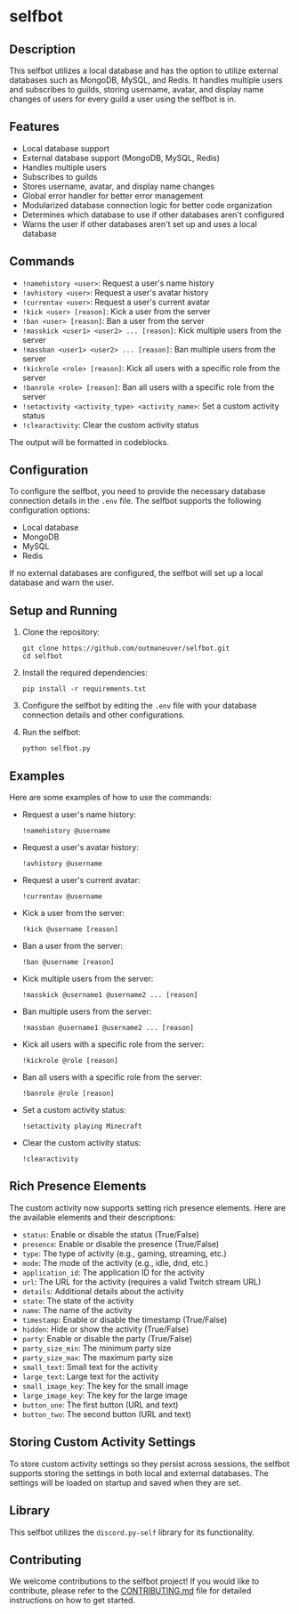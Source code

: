 # selfbot

## Description

This selfbot utilizes a local database and has the option to utilize external databases such as MongoDB, MySQL, and Redis. It handles multiple users and subscribes to guilds, storing username, avatar, and display name changes of users for every guild a user using the selfbot is in.

## Features

- Local database support
- External database support (MongoDB, MySQL, Redis)
- Handles multiple users
- Subscribes to guilds
- Stores username, avatar, and display name changes
- Global error handler for better error management
- Modularized database connection logic for better code organization
- Determines which database to use if other databases aren't configured
- Warns the user if other databases aren't set up and uses a local database

## Commands

- `!namehistory <user>`: Request a user's name history
- `!avhistory <user>`: Request a user's avatar history
- `!currentav <user>`: Request a user's current avatar
- `!kick <user> [reason]`: Kick a user from the server
- `!ban <user> [reason]`: Ban a user from the server
- `!masskick <user1> <user2> ... [reason]`: Kick multiple users from the server
- `!massban <user1> <user2> ... [reason]`: Ban multiple users from the server
- `!kickrole <role> [reason]`: Kick all users with a specific role from the server
- `!banrole <role> [reason]`: Ban all users with a specific role from the server
- `!setactivity <activity_type> <activity_name>`: Set a custom activity status
- `!clearactivity`: Clear the custom activity status

The output will be formatted in codeblocks.

## Configuration

To configure the selfbot, you need to provide the necessary database connection details in the `.env` file. The selfbot supports the following configuration options:

- Local database
- MongoDB
- MySQL
- Redis

If no external databases are configured, the selfbot will set up a local database and warn the user.

## Setup and Running

1. Clone the repository:
   ```
   git clone https://github.com/outmaneuver/selfbot.git
   cd selfbot
   ```

2. Install the required dependencies:
   ```
   pip install -r requirements.txt
   ```

3. Configure the selfbot by editing the `.env` file with your database connection details and other configurations.

4. Run the selfbot:
   ```
   python selfbot.py
   ```

## Examples

Here are some examples of how to use the commands:

- Request a user's name history:
  ```
  !namehistory @username
  ```

- Request a user's avatar history:
  ```
  !avhistory @username
  ```

- Request a user's current avatar:
  ```
  !currentav @username
  ```

- Kick a user from the server:
  ```
  !kick @username [reason]
  ```

- Ban a user from the server:
  ```
  !ban @username [reason]
  ```

- Kick multiple users from the server:
  ```
  !masskick @username1 @username2 ... [reason]
  ```

- Ban multiple users from the server:
  ```
  !massban @username1 @username2 ... [reason]
  ```

- Kick all users with a specific role from the server:
  ```
  !kickrole @role [reason]
  ```

- Ban all users with a specific role from the server:
  ```
  !banrole @role [reason]
  ```

- Set a custom activity status:
  ```
  !setactivity playing Minecraft
  ```

- Clear the custom activity status:
  ```
  !clearactivity
  ```

## Rich Presence Elements

The custom activity now supports setting rich presence elements. Here are the available elements and their descriptions:

- `status`: Enable or disable the status (True/False)
- `presence`: Enable or disable the presence (True/False)
- `type`: The type of activity (e.g., gaming, streaming, etc.)
- `mode`: The mode of the activity (e.g., idle, dnd, etc.)
- `application_id`: The application ID for the activity
- `url`: The URL for the activity (requires a valid Twitch stream URL)
- `details`: Additional details about the activity
- `state`: The state of the activity
- `name`: The name of the activity
- `timestamp`: Enable or disable the timestamp (True/False)
- `hidden`: Hide or show the activity (True/False)
- `party`: Enable or disable the party (True/False)
- `party_size_min`: The minimum party size
- `party_size_max`: The maximum party size
- `small_text`: Small text for the activity
- `large_text`: Large text for the activity
- `small_image_key`: The key for the small image
- `large_image_key`: The key for the large image
- `button_one`: The first button (URL and text)
- `button_two`: The second button (URL and text)

## Storing Custom Activity Settings

To store custom activity settings so they persist across sessions, the selfbot supports storing the settings in both local and external databases. The settings will be loaded on startup and saved when they are set.

## Library

This selfbot utilizes the `discord.py-self` library for its functionality.

## Contributing

We welcome contributions to the selfbot project! If you would like to contribute, please refer to the [CONTRIBUTING.md](CONTRIBUTING.md) file for detailed instructions on how to get started.
